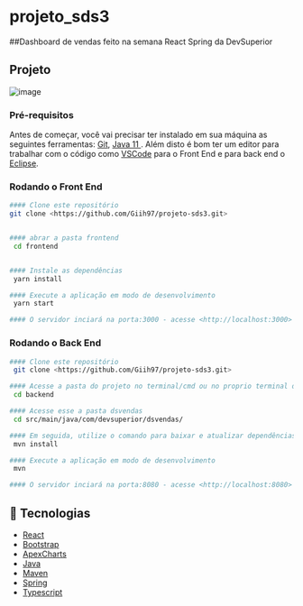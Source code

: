 # projeto_sds3
##Dashboard de vendas feito na semana React Spring da DevSuperior


## Projeto
![image](https://user-images.githubusercontent.com/67397737/117526523-28d8fc00-af9c-11eb-9048-3d8f9e45cbb8.png)


### Pré-requisitos

Antes de começar, você vai precisar ter instalado em sua máquina as seguintes ferramentas:
[Git](https://git-scm.com), [Java 11 ](). 
Além disto é bom ter um editor para trabalhar com o código como [VSCode](https://code.visualstudio.com/) para o Front End e para back end o [Eclipse](https://www.eclipse.org/downloads/).

### Rodando o Front End
```bash
#### Clone este repositório
git clone <https://github.com/Giih97/projeto-sds3.git>


#### abrar a pasta frontend
 cd frontend


#### Instale as dependências
 yarn install

#### Execute a aplicação em modo de desenvolvimento
 yarn start

#### O servidor inciará na porta:3000 - acesse <http://localhost:3000>
```


### Rodando o Back End

```bash
#### Clone este repositório
 git clone <https://github.com/Giih97/projeto-sds3.git>

#### Acesse a pasta do projeto no terminal/cmd ou no proprio terminal do editor
 cd backend

#### Acesse esse a pasta dsvendas
 cd src/main/java/com/devsuperior/dsvendas/

#### Em seguida, utilize o comando para baixar e atualizar dependências: 
 mvn install 

#### Execute a aplicação em modo de desenvolvimento
 mvn

#### O servidor inciará na porta:8080 - acesse <http://localhost:8080>

```
## :rocket: Tecnologias 

- [React](https://create-react-app.dev/docs/getting-started)
- [Bootstrap](https://getbootstrap.com/)
- [ApexCharts](https://apexcharts.com/)
- [Java](https://www.java.com/pt_BR/)
- [Maven]()
- [Spring](https://spring.io/)
- [Typescript](https://www.typescriptlang.org/)
